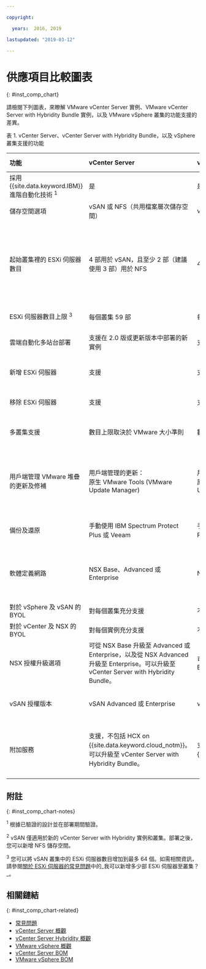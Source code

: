 ```yaml
---

copyright:

  years:  2016, 2019

lastupdated: "2019-03-12"

---
```


# 供應項目比較圖表
{: #inst_comp_chart}

請檢閱下列圖表，來瞭解 VMware vCenter Server 實例、VMware vCenter Server with Hybridity Bundle 實例，以及 VMware vSphere 叢集的功能支援的差異。

表 1. vCenter Server、vCenter Server with Hybridity Bundle，以及 vSphere 叢集支援的功能

|功能                          |vCenter Server | vCenter Server with Hybridity |VMware vSphere |
|:--- |:--- |:--- |:--- |
|採用 {{site.data.keyword.IBM}} 進階自動化技術 <sup>1</sup> |是|是|否。自行建置及配置|
|儲存空間選項| vSAN 或 NFS（共用檔案層次儲存空間）| vSAN 或 NFS <sup>2</sup> | vSAN 或 NFS |
|起始叢集裡的 ESXi 伺服器數目| 4 部用於 vSAN，且至少 2 部（建議使用 3 部）用於 NFS |4 |1 部以便擴充現有叢集，4 部用於新的 vSAN 叢集，且至少 3 部用於具有 NFS 的新叢集|
| ESXi 伺服器數目上限 <sup>3</sup> |每個叢集 59 部|每個叢集 59 部|每個叢集 60 部|
|雲端自動化多站台部署| 支援在 2.0 版或更新版本中部署的新實例 |支援           |支援。未包括自動化配置|
|新增 ESXi 伺服器              |支援           |支援           |支援。未包括自動化配置|
|移除 ESXi 伺服器           |支援           |支援           |支援。未包括自動化配置|
|多叢集支援         |數目上限取決於 VMware 大小準則|數目上限取決於 VMware 大小準則|支援。未包括自動化配置|
|用戶端管理 VMware 堆疊的更新及修補 | 用戶端管理的更新：<br/>原生 VMware Tools (VMware Update Manager) | 用戶端管理的更新：<br/>原生 VMware Tools (VMware Update Manager) | 用戶端管理的更新：<br/>原生 VMware Tools (VMware Update Manager) |
|備份及還原            | 手動使用 IBM Spectrum Protect Plus 或 Veeam | 手動使用 IBM Spectrum Protect Plus 或 Veeam | 未包括備份及還原解決方案 |
|軟體定義網路   |NSX Base、Advanced 或 Enterprise |NSX Advanced 或 Enterprise |NSX Standard、Base 或 Enterprise。未包括自動化配置|
|對於 vSphere 及 vSAN 的 BYOL |對每個叢集充分支援   |不支援|支援           |
|對於 vCenter 及 NSX 的 BYOL |對每個實例充分支援|不支援|支援           |
|NSX 授權升級選項           |可從 NSX Base 升級至 Advanced 或 Enterprise，以及從 NSX Advanced 升級至 Enterprise。可以升級至 vCenter Server with Hybridity Bundle。|可從 NSX Advanced 升級至 Enterprise  |無   |
|vSAN 授權版本         |vSAN Advanced 或 Enterprise  |vSAN Advanced 或 Enterprise  |vSAN Advanced 或 Enterprise  |
|附加服務               |支援，不包括 HCX on {{site.data.keyword.cloud_notm}}。可以升級至 vCenter Server with Hybridity Bundle。|支援，包括 HCX on {{site.data.keyword.cloud_notm}}。| 此解決方案的自動化不支援，但您可以啟動及安裝自己的軟體。|

##  附註 
{: #inst_comp_chart-notes}

<sup>1</sup> 根據已驗證的設計並在部署期間驗證。

<sup>2</sup> vSAN 僅適用於新的 vCenter Server with Hybridity 實例和叢集。部署之後，您可以新增 NFS 儲存空間。

<sup>3</sup> 您可以將 vSAN 叢集中的 ESXi 伺服器數目增加到最多 64 個。如需相關資訊，請參閱[關於 ESXi 伺服器的常見問題](/docs/services/vmwaresolutions/vmonic?topic=vmware-solutions-faq_esxi)中的_我可以新增多少部 ESXi 伺服器至叢集？_。

## 相關鏈結
{: #inst_comp_chart-related}

* [常見問題](/docs/services/vmwaresolutions/vmonic?topic=vmware-solutions-faq)
* [vCenter Server 概觀](/docs/services/vmwaresolutions/vcenter?topic=vmware-solutions-vc_vcenterserveroverview)
* [vCenter Server Hybridity 概觀](/docs/services/vmwaresolutions/vcenter?topic=vmware-solutions-vc_hybrid_overview)
* [VMware vSphere 概觀](/docs/services/vmwaresolutions/vsphere?topic=vmware-solutions-vs_vsphereclusteroverview)
* [vCenter Server BOM](/docs/services/vmwaresolutions/vcenter?topic=vmware-solutions-vc_bom)
* [VMware vSphere BOM](/docs/services/vmwaresolutions/vsphere?topic=vmware-solutions-vs_bom)
